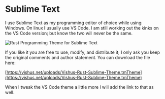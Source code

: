 # Sublime Text
I use Sublime Text as my programming editor of choice while using Windows. On linux I usually use VS Code.   I am still working out the kinks on the VS Code version; but know the two will never be the same.

![Rust Programming Theme for Sublime Text](https://vishus.net/uploads/sublime-rust-theme.PNG)

If you like it you are free to use, modify, and distribute it; I only ask you keep the original comments and author statement.  You can download the file here:

[https://vishus.net/uploads/Vishus-Rust-Sublime-Theme.tmTheme](https://vishus.net/uploads/Vishus-Rust-Sublime-Theme.tmTheme)

When I tweak the VS Code theme a little more I will add the link to that as well.